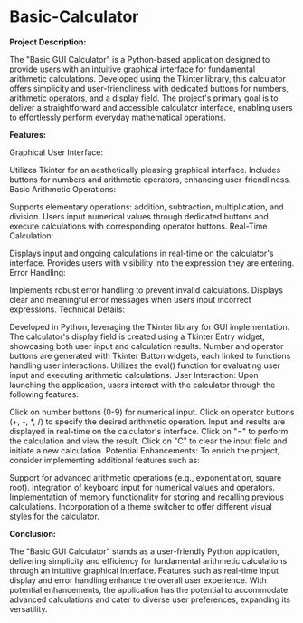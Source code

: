 # Basic-Calculator

**Project Description:**

The "Basic GUI Calculator" is a Python-based application designed to provide users with an intuitive graphical interface for fundamental arithmetic calculations. Developed using the Tkinter library, this calculator offers simplicity and user-friendliness with dedicated buttons for numbers, arithmetic operators, and a display field. The project's primary goal is to deliver a straightforward and accessible calculator interface, enabling users to effortlessly perform everyday mathematical operations.

**Features:**

Graphical User Interface:

Utilizes Tkinter for an aesthetically pleasing graphical interface. Includes buttons for numbers and arithmetic operators, enhancing user-friendliness. Basic Arithmetic Operations:

Supports elementary operations: addition, subtraction, multiplication, and division. Users input numerical values through dedicated buttons and execute calculations with corresponding operator buttons. Real-Time Calculation:

Displays input and ongoing calculations in real-time on the calculator's interface. Provides users with visibility into the expression they are entering. Error Handling:

Implements robust error handling to prevent invalid calculations. Displays clear and meaningful error messages when users input incorrect expressions. Technical Details:

Developed in Python, leveraging the Tkinter library for GUI implementation. The calculator's display field is created using a Tkinter Entry widget, showcasing both user input and calculation results. Number and operator buttons are generated with Tkinter Button widgets, each linked to functions handling user interactions. Utilizes the eval() function for evaluating user input and executing arithmetic calculations. User Interaction: Upon launching the application, users interact with the calculator through the following features:

Click on number buttons (0-9) for numerical input. Click on operator buttons (+, -, *, /) to specify the desired arithmetic operation. Input and results are displayed in real-time on the calculator's interface. Click on "=" to perform the calculation and view the result. Click on "C" to clear the input field and initiate a new calculation. Potential Enhancements: To enrich the project, consider implementing additional features such as:

Support for advanced arithmetic operations (e.g., exponentiation, square root). Integration of keyboard input for numerical values and operators. Implementation of memory functionality for storing and recalling previous calculations. Incorporation of a theme switcher to offer different visual styles for the calculator.

**Conclusion:**

The "Basic GUI Calculator" stands as a user-friendly Python application, delivering simplicity and efficiency for fundamental arithmetic calculations through an intuitive graphical interface. Features such as real-time input display and error handling enhance the overall user experience. With potential enhancements, the application has the potential to accommodate advanced calculations and cater to diverse user preferences, expanding its versatility.
